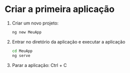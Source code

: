 # Criar a primeira aplicação

1. Criar um novo projeto:

    ~~~bash
    ng new MeuApp
    ~~~

1. Entrar no diretório da aplicação e executar a aplicação 

    ~~~bash
    cd MeuApp
    ng serve    
    ~~~

1. Parar a aplicação: Ctrl + C






